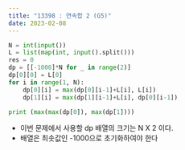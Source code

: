 ```yaml
---
title: "13398 : 연속합 2 (G5)"
date: 2023-02-08
---
```


```python
N = int(input())
L = list(map(int, input().split()))
res = 0
dp = [[-1000]*N for _ in range(2)]
dp[0][0] = L[0]
for i in range(1, N):
    dp[0][i] = max(dp[0][i-1]+L[i], L[i])
    dp[1][i] = max(dp[1][i-1]+L[i], dp[0][i-1])

print (max(max(dp[0]), max(dp[1])))
```

* 이번 문제에서 사용할 dp 배열의 크기는 N X 2 이다.
* 배열은 최솟값인 -1000으로 초기화하여야 한다